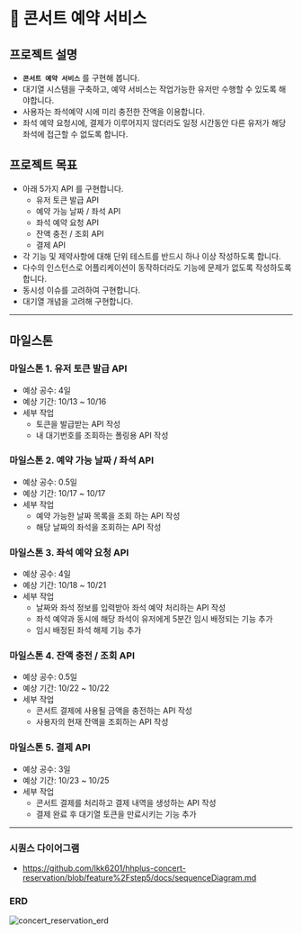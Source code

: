 # :musical_note: 콘서트 예약 서비스

## 프로젝트 설명
- **`콘서트 예약 서비스`** 를 구현해 봅니다.
- 대기열 시스템을 구축하고, 예약 서비스는 작업가능한 유저만 수행할 수 있도록 해야합니다.
- 사용자는 좌석예약 시에 미리 충전한 잔액을 이용합니다.
- 좌석 예약 요청시에, 결제가 이루어지지 않더라도 일정 시간동안 다른 유저가 해당 좌석에 접근할 수 없도록 합니다.

## 프로젝트 목표
- 아래 5가지 API 를 구현합니다.
    - 유저 토큰 발급 API
    - 예약 가능 날짜 / 좌석 API
    - 좌석 예약 요청 API
    - 잔액 충전 / 조회 API
    - 결제 API
- 각 기능 및 제약사항에 대해 단위 테스트를 반드시 하나 이상 작성하도록 합니다.
- 다수의 인스턴스로 어플리케이션이 동작하더라도 기능에 문제가 없도록 작성하도록 합니다.
- 동시성 이슈를 고려하여 구현합니다.
- 대기열 개념을 고려해 구현합니다.
***
## 마일스톤
### 마일스톤 1. 유저 토큰 발급 API
- 예상 공수: 4일
- 예상 기간: 10/13 ~ 10/16
- 세부 작업
  - 토큰을 발급받는 API 작성
  - 내 대기번호를 조회하는 폴링용 API 작성

### 마일스톤 2. 예약 가능 날짜 / 좌석 API
- 예상 공수: 0.5일
- 예상 기간: 10/17 ~ 10/17
- 세부 작업
  - 예약 가능한 날짜 목록을 조회 하는 API 작성
  - 해당 날짜의 좌석을 조회하는 API 작성

### 마일스톤 3. 좌석 예약 요청 API
- 예상 공수: 4일
- 예상 기간: 10/18 ~ 10/21
- 세부 작업
  - 날짜와 좌석 정보를 입력받아 좌석 예약 처리하는 API 작성
  - 좌석 예약과 동시에 해당 좌석이 유저에게 5분간 임시 배정되는 기능 추가
  - 임시 배정된 좌석 해제 기능 추가

### 마일스톤 4. 잔액 충전 / 조회 API
- 예상 공수: 0.5일
- 예상 기간: 10/22 ~ 10/22
- 세부 작업
  - 콘서트 결제에 사용될 금액을 충전하는 API 작성
  - 사용자의 현재 잔액을 조회하는 API 작성

### 마일스톤 5. 결제 API
- 예상 공수: 3일
- 예상 기간: 10/23 ~ 10/25
- 세부 작업
  - 콘서트 결제를 처리하고 결제 내역을 생성하는 API 작성
  - 결제 완료 후 대기열 토큰을 만료시키는 기능 추가
 ***
### 시퀀스 다이어그램
- https://github.com/lkk6201/hhplus-concert-reservation/blob/feature%2Fstep5/docs/sequenceDiagram.md

### ERD
![concert_reservation_erd](https://github.com/user-attachments/assets/a78d11d7-910e-46db-80a8-ce0a7c5b5c44)
